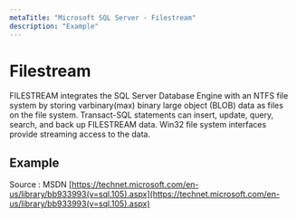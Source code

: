 ```yaml
---
metaTitle: "Microsoft SQL Server - Filestream"
description: "Example"
---
```


# Filestream


FILESTREAM integrates the SQL Server Database Engine with an NTFS file system by storing varbinary(max) binary large object (BLOB) data as files on the file system. Transact-SQL statements can insert, update, query, search, and back up FILESTREAM data. Win32 file system interfaces provide streaming access to the data.



## Example


Source : MSDN
[https://technet.microsoft.com/en-us/library/bb933993(v=sql.105).aspx](https://technet.microsoft.com/en-us/library/bb933993(v=sql.105).aspx)

